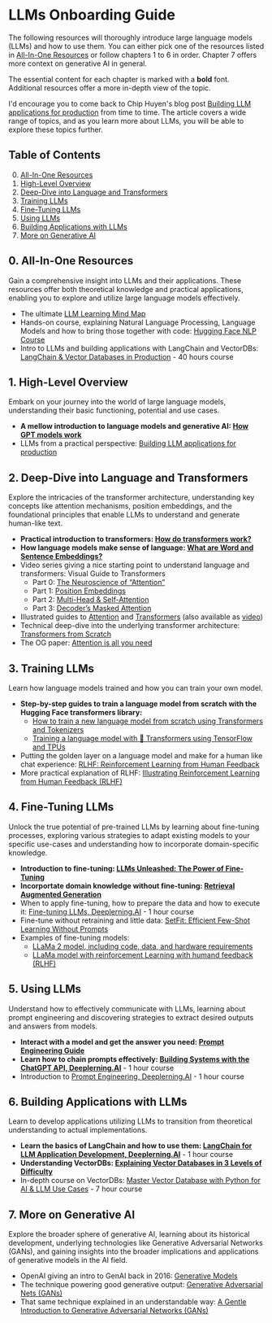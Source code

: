
# LLMs Onboarding Guide
The following resources will thoroughly introduce large language models (LLMs) and how to use them. You can either pick one of the resources listed in [All-In-One Resources](#0-all-in-one-resources) or follow chapters 1 to 6 in order. Chapter 7 offers more context on generative AI in general. 

The essential content for each chapter is marked with a **bold** font. Additional resources offer a more in-depth view of the topic.  

I'd encourage you to come back to Chip Huyen's blog post [Building LLM applications for production](https://huyenchip.com/2023/04/11/llm-engineering.html) from time to time. The article covers a wide range of topics, and as you learn more about LLMs, you will be able to explore these topics further.

## Table of Contents
0. [All-In-One Resources](#0-all-in-one-resources)
1. [High-Level Overview](#1-high-level-overview)
2. [Deep-Dive into Language and Transformers](#2-deep-dive-into-language-and-transformers)
3. [Training LLMs](#3-training-llms)
4. [Fine-Tuning LLMs](#4-fine-tuning-llms)
5. [Using LLMs](#5-using-llms)
6. [Building Applications with LLMs](#6-building-applications-with-llms)
7. [More on Generative AI](#7-more-on-generative-ai)

## 0. All-In-One Resources
Gain a comprehensive insight into LLMs and their applications. These resources offer both theoretical knowledge and practical applications, enabling you to explore and utilize large language models effectively.
- The ultimate [LLM Learning Mind Map](https://lucid.app/lucidspark/98705f5a-a385-4820-a648-be35c9d1cda6/edit?page=0_0#)
- Hands-on course, explaining Natural Language Processing, Language Models and how to bring those together with code: [Hugging Face NLP Course](https://huggingface.co/learn/nlp-course/chapter0/1?fw=pt)
- Intro to LLMs and building applications with LangChain and VectorDBs: [LangChain & Vector Databases in Production](https://learn.activeloop.ai/courses/langchain) - 40 hours course

## 1. High-Level Overview
Embark on your journey into the world of large language models, understanding their basic functioning, potential and use cases.
- **A mellow introduction to language models and generative AI: [How GPT models work](https://towardsdatascience.com/how-gpt-models-work-b5f4517d5b5)**
- LLMs from a practical perspective: [Building LLM applications for production](https://huyenchip.com/2023/04/11/llm-engineering.html)

## 2. Deep-Dive into Language and Transformers
Explore the intricacies of the transformer architecture, understanding key concepts like attention mechanisms, position embeddings, and the foundational principles that enable LLMs to understand and generate human-like text.
- **Practical introduction to transformers: [How do transformers work?](https://huggingface.co/learn/nlp-course/chapter1/4)**
- **How language models make sense of language: [What are Word and Sentence Embeddings?](https://txt.cohere.com/sentence-word-embeddings/)**
- Video series giving a nice starting point to understand language and transformers: Visual Guide to Transformers
  - Part 0: [The Neuroscience of “Attention”](https://www.youtube.com/watch?v=48gBPL7aHJY)
  - Part 1: [Position Embeddings](https://www.youtube.com/watch?v=dichIcUZfOw)
  - Part 2: [Multi-Head & Self-Attention](https://www.youtube.com/watch?v=mMa2PmYJlCo)
  - Part 3: [Decoder’s Masked Attention](https://www.youtube.com/watch?v=gJ9kaJsE78k&t=172s)
- Illustrated guides to [Attention](https://jalammar.github.io/visualizing-neural-machine-translation-mechanics-of-seq2seq-models-with-attention/) and [Transformers](https://jalammar.github.io/illustrated-transformer/) (also available as [video](https://www.youtube.com/watch?v=-QH8fRhqFHM))
- Technical deep-dive into the underlying transformer architecture: [Transformers from Scratch](https://e2eml.school/transformers.html)
- The OG paper: [Attention is all you need](https://proceedings.neurips.cc/paper/2017/file/3f5ee243547dee91fbd053c1c4a845aa-Paper.pdf)

## 3. Training LLMs
Learn how language models trained and how you can train your own model.
- **Step-by-step guides to train a language model from scratch with the Hugging Face transformers library:**
  - [How to train a new language model from scratch using Transformers and Tokenizers](https://huggingface.co/blog/how-to-train)
  - [Training a language model with 🤗 Transformers using TensorFlow and TPUs](https://huggingface.co/blog/tf_tpu)
- Putting the golden layer on a language model and make for a human like chat experience: [RLHF: Reinforcement Learning from Human Feedback](https://huyenchip.com/2023/05/02/rlhf.html)
- More practical explanation of RLHF: [Illustrating Reinforcement Learning from Human Feedback (RLHF)](https://huggingface.co/blog/rlhf)

## 4. Fine-Tuning LLMs
Unlock the true potential of pre-trained LLMs by learning about fine-tuning processes, exploring various strategies to adapt existing models to your specific use-cases and understanding how to incorporate domain-specific knowledge.
- **Introduction to fine-tuning: [LLMs Unleashed: The Power of Fine-Tuning](https://lucaspauker.com/articles/llms-unleashed-the-power-of-fine-tuning)**
- **Incorportate domain knowledge without fine-tuning: [Retrieval Augmented Generation](https://www.promptingguide.ai/techniques/rag)**
- When to apply fine-tuning, how to prepare the data and how to execute it: [Fine-tuning LLMs, Deeplerning.AI](https://www.deeplearning.ai/short-courses/finetuning-large-language-models/) - 1 hour course
- Fine-tune without retraining and little data: [SetFit: Efficient Few-Shot Learning Without Prompts](https://huggingface.co/blog/setfit)
- Examples of fine-tuning models:
  - [LLaMa 2 model, including code, data, and hardware requirements](https://huggingface.co/blog/ram-efficient-pytorch-fsdp)
  - [LLaMa model with reinforcement Learning with humand feedback (RLHF)](https://huggingface.co/blog/stackllama)

## 5. Using LLMs
Understand how to effectively communicate with LLMs, learning about prompt engineering and discovering strategies to extract desired outputs and answers from models.
- **Interact with a model and get the answer you need: [Prompt Engineering Guide](https://www.promptingguide.ai)**
- **Learn how to chain prompts effectively: [Building Systems with the ChatGPT API, Deeplerning.AI](https://www.deeplearning.ai/short-courses/building-systems-with-chatgpt/)** - 1 hour course
- Introduction to [Prompt Engineering, Deeplerning.AI](https://www.deeplearning.ai/short-courses/chatgpt-prompt-engineering-for-developers/) - 1 hour course

## 6. Building Applications with LLMs
Learn to develop applications utilizing LLMs to transition from theoretical understanding to actual implementations.
- **Learn the basics of LangChain and how to use them: [LangChain for LLM Application Development, Deeplerning.AI](https://www.deeplearning.ai/short-courses/langchain-for-llm-application-development/)** - 1 hour course
- **Understanding VectorDBs: [Explaining Vector Databases in 3 Levels of Difficulty](https://towardsdatascience.com/explaining-vector-databases-in-3-levels-of-difficulty-fc392e48ab78)**
- In-depth course on VectorDBs: [Master Vector Database with Python for AI & LLM Use Cases](https://www.udemy.com/course/vector-db/) - 7 hour course

## 7. More on Generative AI
Explore the broader sphere of generative AI, learning about its historical development, underlying technologies like Generative Adversarial Networks (GANs), and gaining insights into the broader implications and applications of generative models in the AI field.
- OpenAI giving an intro to GenAI back in 2016: [Generative Models](https://openai.com/research/generative-models)
- The technique powering good generative output: [Generative Adversarial Nets (GANs)](https://arxiv.org/pdf/1406.2661.pdf)
- That same technique explained in an understandable way: [A Gentle Introduction to Generative Adversarial Networks (GANs)](https://machinelearningmastery.com/what-are-generative-adversarial-networks-gans/)